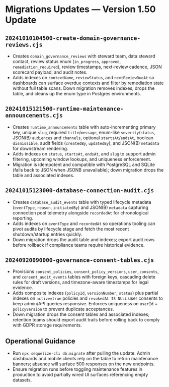 # Migrations Updates — Version 1.50 Update

## `20241010104500-create-domain-governance-reviews.cjs`
- Creates `domain_governance_reviews` with steward team, data steward contact,
  review status enum (`in_progress`, `approved`, `remediation_required`), review
  timestamps, next-review cadence, JSON scorecard payload, and audit notes.
- Adds indexes on `contextName`, `reviewStatus`, and `nextReviewDueAt` so
  dashboards can surface overdue contexts and filter by remediation state without
  full table scans. Down migration removes indexes, drops the table, and cleans up
  the enum type in Postgres environments.

## `20241015121500-runtime-maintenance-announcements.cjs`
- Creates `runtime_announcements` table with auto-incrementing primary key, unique `slug`, required `title`/`message`, enum-like
  `severity`/`status`, JSON(B) `audiences` and `channels`, optional `startsAt`/`endsAt`, boolean `dismissible`, audit fields
  (`createdBy`, `updatedBy`), and JSON(B) `metadata` for downstream rendering.
- Adds indexes on `status`, `startsAt`, `endsAt`, and `slug` to support admin filtering, upcoming window lookups, and uniqueness
  enforcement.
- Migration is idempotent and compatible with PostgreSQL and SQLite (falls back to JSON when JSONB unavailable); down migration
  drops the table and associated indexes.

## `20241015123000-database-connection-audit.cjs`
- Creates `database_audit_events` table with typed lifecycle metadata (`eventType`, `reason`, `initiatedBy`) and JSON(B)
  `metadata` capturing connection pool telemetry alongside `recordedAt` for chronological reporting.
- Adds indexes on `eventType` and `recordedAt` so operations tooling can pivot audits by lifecycle stage and fetch the most
  recent shutdown/startup entries quickly.
- Down migration drops the audit table and indexes; export audit rows before rollback if compliance teams require historical
  evidence.

## `20240920090000-governance-consent-tables.cjs`
- Provisions `consent_policies`, `consent_policy_versions`, `user_consents`, and
  `consent_audit_events` tables with foreign keys, cascading delete rules for
  draft versions, and timezone-aware timestamps for legal evidence.
- Adds composite indexes (`policyId`, `versionNumber`, `status`) plus partial
  indexes on `active=true` policies and `revokedAt IS NULL` user consents to keep
  admin/API queries responsive. Enforces uniqueness on `userId` + `policyVersion`
  to prevent duplicate acceptances.
- Down migration drops the consent tables and associated indexes; retention teams
  should export audit trails before rolling back to comply with GDPR storage
  requirements.

## Operational Guidance
- Run `npx sequelize-cli db:migrate` after pulling the update. Admin dashboards and mobile clients rely on the table to return
  maintenance banners; absence will surface 500 responses on the new endpoints.
- Ensure migration runs before toggling maintenance features in production to avoid partially wired UI surfaces referencing empty
  datasets.
